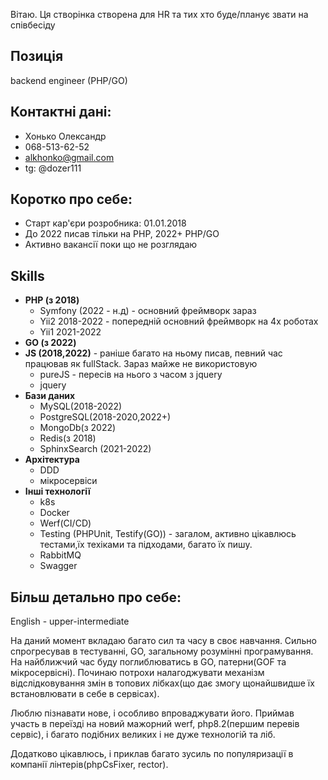 Вітаю. Ця створінка створена для HR та тих хто буде/планує звати на співбесіду

## Позиція
backend engineer (PHP/GO)


## Контактні дані:
* Хонько Олександр
* 068-513-62-52
* alkhonko@gmail.com
* tg: @dozer111

## Коротко про себе:

* Старт кар'єри розробника: 01.01.2018
* До 2022 писав тільки на PHP, 2022+ PHP/GO
* Активно вакансії поки що не розглядаю


## Skills

* **PHP (з 2018)**
  * Symfony (2022 - н.д) - основний фреймворк зараз
  * Yii2 2018-2022 - попередній основний фреймворк на 4х роботах
  * Yii1 2021-2022
* **GO (з 2022)**
* **JS (2018,2022)** - раніше багато на ньому писав, певний час працював як fullStack. Зараз майже не використовую
  * pureJS - пересів на нього з часом з jquery
  * jquery
* **Бази даних**
  * MySQL(2018-2022)
  * PostgreSQL(2018-2020,2022+)
  * MongoDb(з 2022)
  * Redis(з 2018)
  * SphinxSearch (2021-2022)
* **Архітектура**
  * DDD
  * мікросервіси
* **Інші технології**
  * k8s 
  * Docker
  * Werf(CI/CD)
  * Testing (PHPUnit, Testify(GO)) - загалом, активно цікавлюсь тестами,їх техіками та підходами, багато їх пишу.
  * RabbitMQ
  * Swagger

## Більш детально про себе:

English - upper-intermediate

На даний момент вкладаю багато сил та часу в своє навчання. Сильно спрогресував в тестуванні, GO, загальному розумінні програмування. На найближчий час буду поглиблюватись в GO, патерни(GOF та мікросервісні). Починаю потрохи налагоджувати механізм відслідковування змін в топових лібках(що дає змогу щонайшвидше їх встановлювати в себе в сервісах).

Люблю пізнавати нове, і особливо впроваджувати його. Приймав участь в переїзді на новий мажорний werf, php8.2(першим перевів сервіс), і багато подібних великих і не дуже технологій та ліб.

Додатково цікавлюсь, і приклав багато зусиль по популяризації в компанії лінтерів(phpCsFixer, rector).










